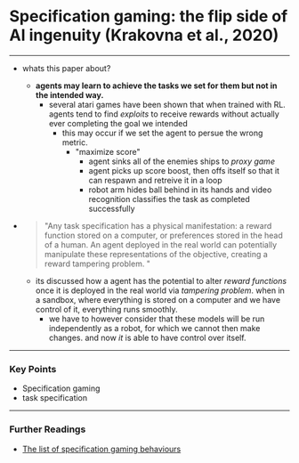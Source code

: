 # Specification gaming: the flip side of AI ingenuity (Krakovna et al., 2020) 

---
*  whats this paper about? 
    * **agents may learn to achieve the tasks we set for them but not in the intended way.**
        * several atari games have been shown that when trained with RL. agents tend to find *exploits*
        to receive rewards without actually ever completing the goal we intended
            * this may occur if we set the agent to persue the wrong metric.
                * "maximize score"
                    * agent sinks all of the enemies ships to *proxy game*
                    * agent picks up score boost, then offs itself so that it can respawn and retreive it in a loop
                    * robot arm hides ball behind in its hands and video recognition classifies the task as completed successfully

* > "Any task specification has a physical manifestation: a reward function stored on a computer, or preferences stored in the head of a human. An agent deployed in the real world can potentially manipulate these representations of the objective, creating a reward tampering problem. "
    * its discussed how a agent has the potential to alter *reward functions* once it is deployed in the real world via *tampering problem*.
    when in a sandbox, where everything is stored on a computer and we have control of it, everything runs smoothly.
        * we have to however consider that these models will be run independently as a robot, for which we cannot then make changes. and now *it* is able to have control
        over itself.

--- 
### Key Points
* Specification gaming
* task specification

---
### Further Readings
* [The list of specification gaming behaviours](https://deepmind.google/discover/blog/specification-gaming-the-flip-side-of-ai-ingenuity/)

